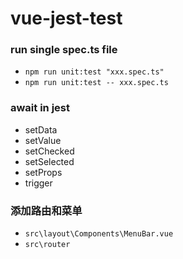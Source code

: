 # vue-jest-test


### run single spec.ts file
- `npm run unit:test "xxx.spec.ts"`
- `npm run unit:test -- xxx.spec.ts`

### await in jest
- setData
- setValue
- setChecked
- setSelected
- setProps
- trigger

### 添加路由和菜单
- `src\layout\Components\MenuBar.vue`
- `src\router`